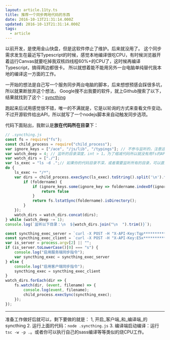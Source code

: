 ```yaml
---
layout: article.11ty.ts
title: 推荐一个同步两地代码的东西
date: 2016-10-13T21:31:14.000Z
updated: 2016-10-13T21:31:14.000Z
tags:
  - article
---
```


以前开发，是使用金山快盘，但是这软件停止了维护。后来就没用了。
这个同步需求发生在最近写Typescript的时候，感觉本地编译很吃CPU，有时候浏览器开着运行Canvas就要吃掉我双核四线程60%+的CPU了，这时候再编译Typescript，搞得两边都很卡。
所以就想着能不能用另外一台电脑单纯替代我本地的编译这一方面的工作。

一开始的想法是自己写一个服务同步两台电脑的脚本，后来想想预感会踩很多坑，所以就果断放弃这个想法， Google搜不出我要的软件，就上Github搜索了以下，结果就找到了这个：[syncthing](https://github.com/syncthing/syncthing/)

跑起来后试用感觉很不错，唯一的不满就是，它是以轮询的方式来查看文件变动。不过开源软件给出API，所以就写了一个nodejs脚本来自动触发同步选项。

代码下面贴出，我默认是**放在代码所在目录**下：

``` js
// .syncthing.js
const fs = require("fs");
const child_process = require("child_process");
var ignore_keys = ["/ace", "/js/lib", "/typings"]; // 不参与监听的，注意这里不是目录，只是简单的字符串匹配，也就是说如果目录名有这个字符串的话就不监听。
var watch_deep = 4; // 监听的目录深度，int > 1。为了缩减代码所以就没有用fs的API
var watch_dirs = ["./"];
var ls_exec = "ls -d .";// 如果你的代码目录不深，或者需要监听所有的目录，可以直接用ls -R，不过你要自己编写代码处理输出的格式，这里不赘述（PS：我就是偷懒不想多写代码）
do {
    ls_exec += "/*";
    var dirs = child_process.execSync(ls_exec).toString().split('\n').filter(foldername => {
        if (foldername) {
            if (ignore_keys.some(ignore_key => foldername.indexOf(ignore_key) !== -1)) {
                return false
            }
            return fs.lstatSync(foldername).isDirectory();
        }
    });
    watch_dirs = watch_dirs.concat(dirs);
} while (watch_deep -= 1);
console.log(`监听以下目录：\n  ${watch_dirs.join("\n  ").trim()}`);

const syncthing_exec_server = `curl -X POST -H "X-API-Key:Tqp***********到设置中找******und" http://[服务端或者局域网IP，记得到设置中设置]:8384/rest/db/scan?folder=[文件夹 ID]`;
const syncthing_exec_client = `curl -X POST -H "X-API-Key:E5x***********到设置中找*****7o5J" http://localhost:8384/rest/db/scan?folder=[文件夹 ID]`;
var is_server = process.argv[2] || "";
if (is_server.toLowerCase()[0] === "s") {
    console.log("启用服务端同步指令");
    var syncthing_exec = syncthing_exec_server
} else {
    console.log("启用客户端同步指令");
    syncthing_exec = syncthing_exec_client
}
watch_dirs.forEach(dir => {
    fs.watch(dir, (event, filename) => {
        console.log(event, filename);
        child_process.execSync(syncthing_exec);
    });
});
```

---

准备工作做好后就可以，剩下要做的就是：
1, 开启_客户端_和_编译端_的syncthing
2. 运行上面的代码：`node .syncthing.js`
3. 编译端启动编译：运行`tsc -w -p .`。或者你可以执行自己的sass编译等等类似的烧CPU工作。
